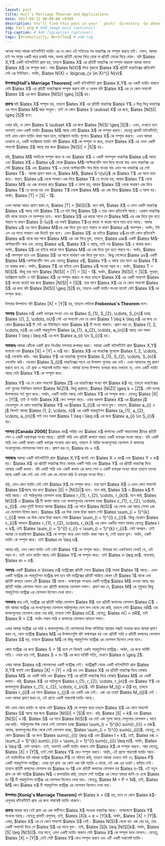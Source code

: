 ```yaml
---
layout: post
title: Hull's Marriage Theorem and Applications
date: 2017-09-12 00:00:00 +0300
description: You’ll find this post in your `_posts` directory. Go ahead and edit it and re-build the site to see your changes. # Add post description (optional)
img: hall.png # Add image post (optional)
fig-caption: # Add figcaption (optional)
tags: [Productivity, Workflow] # add tag
---
```


<p>অনেক সময় আমরা বাইপার্টাইট ম্যাচিং এর যে কোন এই সাইডের সব ভারটেক্স কে সম্পৃক্ত করতে চাই। যেমন, আমরা চাই সব মানুষ একটি করে চাকরি পাক, অথবা প্রতিটি ছেলের বিয়ে হোক বা প্রতিটি মেয়ের বিয়ে হোক। যদি $latex X,Y$ একটি বাইপার্টাইট গ্রাফ হয়, তাহলে $latex X$ এর প্রতিটি ভারটেক্স কে সম্পৃক্ত করাকে আমরা বলবো $latex X$ কে সম্পৃক্ত করা। আর $latex N(X)$ দিয়ে বুঝাবো $latex X$ প্রতিটি ভারটেক্সের প্রতিবেশি সেট এর ইউনিয়ন। অর্থাৎ, $latex N(X) = \bigcup_{v \in X}^{} N(v)$</p>
<p><strong>উপপাদ্যঃ[Hall's Marriage Theorem]</strong> একটি বাইপার্টাইট গ্রাফ $latex X,Y$ এর একটি ম্যাচিং থাকবে যেটা $latex X$ এর প্রতিটি ভারটেক্সকে সম্পৃক্ত করবে যদি ও কেবল যদি $latex X$ এর যে কোন সাবসেট $latex S$ এর জন্য $latex |N(S)| \geq |S|$ হয়।</p>
<p><strong> প্রমাণঃ </strong> যদি $latex X$ সম্পৃক্ত হয়, তাহলে $latex X$ এর প্রতিটি ভারটেক্স $latex Y$ এ ভিন্ন ভিন্ন ভারটেক্স এর সাথে $latex M$ দ্বারা সংযুক্ত। তাই যে কোন $latex S \subset X$ এর জন্য, $latex |N(S)| \geq |S|$ হবে।</p>

<p> এবার ধরি, যে কোন  $latex S \subset X$ এর জন্য $latex |N(S) \geq |S|$। এখন, দেখাতে হবে অবশ্যই এমন একটি ম্যাচিং $latex M$ আছে যেটা $latex X$ কে সম্পৃক্ত করবে। যেহেতু গ্রাফটি বাইপার্টাইট, তাই এমন কোন ম্যাচিং থাকা সম্ভব হলে, ম্যাক্সিমাম ম্যাচিং গুলোও $latex X$ কে সম্পৃক্ত করবে। এখন আমরা দেখাবো যে, একটি ম্যাক্সিমাম ম্যাচিং যদি $latex X$ কে সম্পৃক্ত না করে, তাহলে $latex X$ এর এমন একটি সাবসেট $latex S$ আছে যার জন্য $latex |N(S)| &lt; |S|$ হয়। </p>

<p> ধরি, $latex M$ সবাইকে সম্পৃক্ত করে না এবং $latex X$ এ একটি অসম্পৃক্ত ভারটেক্স $latex u$ আছে এবং $latex X$ এ $latex u$ থেকে $latex M$-অল্টারনেটিং পাথ দিয়ে যাওয়া যায় এমন ভারটেক্স এর সেট $latex S$ এবং $latex Y$ এ থেকে অল্টারনেটিং পাথ দিয়ে যাওয়া যায় এমন সব ভারটেক্স এর সেট $latex T$। আমরা প্রমাণ করব যে, $latex M$, $latex S-\{u\}$ কে $latex T$ এর সাথে ম্যাচ করে। কারণ, $latex u$ থেকে সাধারণ এজ দিয়ে $latex T$ তে যাওয়া হয়, আবার $latex T$ থেকে $latex M$ এর এজ ব্যবহার করে $latex S$ এ আসা হয়, আবার $latex S$ থেকে সাধারণ এজ দিয়ে $latex T$ তে যাওয়া হয় এবং $latex T$ থেকে $latex M$ এর এজ দিয়ে $latex S$ এ আসা হয়। অর্থাৎ, $latex |T| = |S| - 1$.</p>
<p> এখন আমরা আরও প্রমাণ করব যে, $latex |T| = |N(S)|$. মনে করি, $latex X$ এ এমন একটি ভারটেক্স $latex v$ আছে যেটা $latex T$ তে নাই কিন্তু $latex S$ এ তার কোন প্রতিবেশি আছে। এরকম ভারটেক্স যদি থাকে তাহলে সে অসম্পৃক্ত হবে। কারণ $latex S$ এর কারো সাথে সে $latex M$ এর এজ দিয়ে যুক্ত হতে পারবে না কারণ $latex S-{u}$ এর সবাই $latex T$এর কারো না কারো সাথে ম্যাচ হয়ে আছে। আবার $latex u$ এর সাথে $latex M$এর এজ দিয়ে যুক্ত হতে পারবে না কারণ $latex u$ অসম্পৃক্ত। অর্থাৎ, ইউ এস এর সাথে সাধারণ এজ দিয়েই যুক্ত হবে। এখন $latex S$ এর বাইরে $latex v$এর যদি কোন প্রতিবেশি $latex w$ থাকে যার সাথে $latex M$ এর এজ দিয়ে যুক্ত, তাহলে, $latex uw$ একটি $latex M$-অল্টারনেটিং পাথ এবং যেহেতু $latex w$, $latex X$ এ আছে, তাই ওর $latex S$ এ থাকার কথা। অর্থাৎ, $latex S$ এর বাইরে কারো সাথে $latex M$ এর এজ দিয়ে যুক্ত হতে পারবে না। অর্থাৎ, $latex v$ অসম্পৃক্ত হবে এবং $latex S$ এর সাথে সাধারণ এজ দিয়ে যুক্ত হবে। কিন্তু সেক্ষেত্রে $latex uv$ একটি $latex M$-অল্টারনেটিং পাথ এবং যেহেতু $latex v$, $latex Y$ এ আছে তার মানে এর $latex T$ তে থাকার কথা। অর্থাৎ, $latex T$ এর বাইরে এমন $latex v$ পাওয়া সম্ভব না। অর্থাৎ, $latex T = N(S)$. কিন্তু তার মানে $latex |N(S)| = |T| = |S| - 1$. অর্থাৎ, $latex |N(S)| &lt; |S|$. সুতরাং, ম্যাক্সিমাম ম্যাচিং ও যদি $latex X$ কে সম্পৃক্ত করতে না পারে তাহলে $latex X$ এর একটি সাবসেট $latex S$ পাওয়া যাবেই যার জন্য $latex |N(S)| &lt; |S|$. তার মানে $latex X$ এর যে কোন সাবসেট $latex S$ এর জন্য যদি $latex |N(S)| \geq |S|$ হয়, তাহলে একটি ম্যাচিং পাওয়া যাবেই যেটা $latex X$ কে সম্পৃক্ত করে।</p>
<p> উপরের উপপাদ্যে যদি $latex |X| = |Y|$ হয়, তাহলে সেটাকে <strong> Frobenius's Theorem </strong> বলে। </p>

<p> <strong>সমস্যাঃ</strong> $latex n$ একটি ধনাত্বক সংখ্যা এবং ধর $latex S_{1}, S_{2}, \cdots, S_{n}$ হচ্ছে $latex \{1, 2, \cdots, n\}$ সেট এর সাবসেট যেন যে কোন $latex 1 \leq k \leq n$ এর জন্য যে কোন $latex k$ টি সেট এর ইউনিয়নে অন্তত $latex k$ টি সংখ্যা থাকবে। প্রমাণ কর যে, $latex (1, 2, \cdots, n)$ এর একটি পারমুটেশন $latex (a_{1}, a_{2}, \cdots, a_{n})$ আছে যেন সকল $latex 1 \leq i \leq n$ এর জন্য $latex a_{i} \in S_{i}$ হয়। </p>

<p> <strong>সমাধানঃ</strong> আমরা এটিকে একটি গ্রাফ থিওরির সমস্যায় রুপান্তর করব। আমরা একটি বাইপার্টাইট গ্রাফ $latex X,Y$ বানাবো যেন $latex |X| = |Y| = n$ হয়। $latex X$ এর ভারটেক্স গুলোকে $latex 1, 2, \cdots, n$ লেবেলিং করি। আর $latex Y$ এর ভারটেক্স গুলোকে $latex S_{1}, S_{2}, \cdots, S_{n}$ লেবেলিং করি। যেকোন $latex S_{i}$ ভারটেক্সের সাথে এর উপাদান গুলোর এজ দেই। এখন আমাদের শুধু প্রমাণ করতে হবে যে, এই গ্রাফ এ পারফেক্ট ম্যাচিং সম্ভব। আমরা হলের উপপাদ্য ব্যবহার করে দেখাবো যে, এমন একটি ম্যাচিং আছে যেটা $latex Y$ কে সম্পৃক্ত করে।</p>

<p> $latex Y$ এর যে কোন সাবসেট $latex Z$ এর ভারটেক্সের সংখ্যা যদি $latex k$ হয়, তাহলে ভারটেক্সের সেট গুলোর ইউনিয়ন আসলে $latex N(Z)$. কিন্তু প্রশ্নমতে, $latex |N(Z)| \geq k = |Z|$. যেটা হলের উপপাদ্যের শর্ত পূরণ করে। অর্থাৎ, একটি ম্যাচিং আছে যেটা $latex Y$ কে সম্পৃক্ত করে। যেহেতু $latex |X| = |Y|$, তাই ঐ ম্যাচিং $latex X$ কেও সম্পৃক্ত করে। এবার ধরলাম $latex X$ এর $latex j$ লেবেলযুক্ত যে কোন ভারটেক্স $latex Y$ এর $latex S_{i}$ এর সাথে যুক্ত। তাহলে, $latex a_{i} = j$ নিলেই আমরা $latex (1, 2, \cdots, n)$ এর একটি পারমুটেশন $latex (a_{1}, a_{2}, \cdots, a_{n})$ পাই যেন সকল $latex 1 \leq i \leq n$ এর জন্য $latex a_{i} \in S_{i}$ হয়। </p>

<p> <strong> সমস্যাঃ [Canada 2006] </strong> $latex m$ সারির এবং $latex n$ কলামের একটি আয়তাকার গ্রীডের প্রতিটি সেল এ একটি অঋণাত্বক সংখ্যা আছে। প্রতিটি সারি এবং প্রতিটি কলামে অন্তত একটি ধনাত্বক সংখ্যা আছে। যদি একটি সারি এবং একটি কলাম একটি ধনাত্বক সংখ্যায় ছেদ করে, তাহলে ঐ সারির সংখ্যাগুলোর যোগফল ঐ কলামের সংখ্যাগুলোর যোগফলের সমান হয়। প্রমাণ কর যে, $latex m = n$. </p>
<p> <strong> সমাধানঃ</strong> আমরা একটি বাইপার্টাইট গ্রাফ $latex X,Y$ বানাই যেন $latex X = m$ এবং $latex Y = n$ হয়। $latex X$ এর প্রতিটি ভারটেক্স দিয়ে বোঝায় একটি সারি এবং $latex Y$ এর প্রতিটি ভারটেক্স দিয়ে বোঝায় একটি কলাম। যদি একটি সারি এবং একটি কলাম এর কমন সেল এ একটি ধনাত্বক সংখ্যা থাকে তাহলে তাদের মাঝে একটি এজ দেই এবং সেই এজ কে লেবেল করি ঐ ধনাত্বক সংখ্যা দিয়ে। </p>
<p> ধরি, এমন কোন ম্যাচিং নেই যেটা $latex X$ কে সম্পৃক্ত করে। তার মানে $latex X$ এ এমন কোন সাবসেট $latex S$আছে যার জন্য $latex |S| &gt; |N(S)|$ হবে। মনে করি, $latex S$ এ $latex k$ টি সারি আছে। এই সারিগুলোর যোগফল হচ্ছে $latex r_{1}, r_{2}, \cdots, r_{k}$. মনে করি, $latex N(S)$ এ $latex l$ টি কলাম আছে এবং কলামগুলোর যোগফল হচ্ছে $latex c_{1}, c_{2}, \cdots, c_{l}$. এবার দুইটি উপায়ে আমরা $latex S$ এর সাথে $latex N(S)$ এর যেসব এজ আছে সেসব এজ এর যোগফল হিসাব করব। $latex S$ এর দিক থেকে চিন্তা করলে সেটা $latex \sum_{i = 1}^{k} r_{i}$ আবার এর দিক থেকে চিন্তা করলে সেটা $latex \sum_{i = 1}^{l} c_{i}$. কিন্তু যেকোন $latex c_{i}$ আসলে $latex r_{1}, r_{2}, \cdots, r_{k}$ এর কোন একটির সমান আবার যেহেতু $latex l &lt; k$, তাই $latex \sum_{i = 1}^{l} c_{i} &lt;  \sum_{i = 1}^{k} r_{i}$. যেটা অসম্ভব। তাই আমরা যে ধরেছিলাম $latex X$ কে সম্পৃক্ত করে এমন ম্যাচিং থাকা সম্ভব না, সেই ধারনা ভুল। অর্থাৎ, একটি ম্যাচিং কে সম্পৃক্ত করে। তাই $latex m \leq n$.</p>
<p> আবার ধরি, এমন কোন ম্যাচিং নেই যেটা $latex Y$ কে সম্পৃক্ত করে। উপরের মত একইভাবে দেখাই যে, এটা সম্ভব না। তাই এমন ম্যাচিং আছে যেটা $latex Y$ কে সম্পৃক্ত করে। তাই $latex n \leq m$. অন্যথায়, $latex m = n$. </p>

<p> <strong>সমস্যাঃ</strong> একটি $latex n \times n$ ম্যাট্রিক্সের প্রতিটি সেলে $latex 0$ অথবা $latex 1$ আছে। এমন একটি ম্যাট্রিক্স কে পারমুটেশন ম্যাট্রিক্স বলা হবে যদি ম্যাট্রিক্সের প্রতিটি সারিতে কেবল ১টি $latex 1$ থাকে এবং প্রতিটি কলামে কেবল ১টি $latex 1$ থাকে। অঋণাত্বক সংখ্যার একটি ম্যাট্রিক্স $latex M$ দেওয়া আছে যার প্রতিটি সারির যোগফল সমান এবং প্রতিটি কলামের যোগফল সমান। প্রমাণ কর যে, $latex M$ কে শুধুমাত্র কিছু পারমুটেশন ম্যাট্রিক্স এর যোগফল হিসেবে লেখা যাবে। </p>

<p> <strong> সমাধানঃ </strong> ধরে নেই, ম্যাট্রিক্স এর প্রতিটি সারির যোগফল $latex R$ এবং প্রতিটি কলামের যোগফল $latex C$ । যদি আমরা ম্যাট্রিক্স এর সংখ্যাগুলোর যোগফল সারিগুলোর যোগ ফল থেকে বের করি, তাহলে সেটা $latex nR$ এবং কলামগুলোর যোগফল থেকে বের করি, তাহলে সেটা $latex nC$. যেহেতু, $latex nC = nR$, তাই $latex R = C$. অর্থাৎ সকল সারি ও কলামের যোগফল আসলে সমান।</p>
<p> এবার আমরা ম্যাট্রিক্স এর সারি ও কলামগুলোর এই যোগফলের উপর গাণিতিক আরোহ পদ্ধতি ব্যবহার করে আমরা প্রমাণ করব যে, কোন ম্যাট্রিক্স $latex M$ এর উপাদানগুলি যদি অঋণাত্বক হয় এবং প্রতিটি সারি ও প্রতিটি কলামের যোগফল $latex S$ হয়, তাহলে $latex M$ কে কিছু পারমুটেশন ম্যাট্রিক্স এর যোগফল হিসেবে লেখা যাবে। </p>
<p> কোন ম্যাট্রিক্স এর জন্য $latex S = 1$ হলে সে নিজেই একটা পারমুটেশন ম্যাট্রিক্স। অর্থাৎ, এর জন্য দাবিটি সত্যি। এবার ধরে নেই, $latex S = n-1$ এর জন্য দাবিটি সত্যি, যেখানে $latex n \geq 2$.</p>
<p> এবার আমরা $latex n$ যোগফলের একটি ম্যাট্রিক্স নেই। ম্যাট্রিক্সটি থেকে একটি বাইপার্টাইট গ্রাফ $latex X,Y$ বানাই যেন $latex |X| = |Y| = n$ হয় এবং $latex X$ এর প্রতিটি ভারটেক্স দিয়ে বোঝায় $latex M$ এর একটি সারি এবং $latex Y$ এর প্রতিটি ভারটেক্স দিয়ে বোঝায় $latex M$ এর একটি কলাম। ধরি, $latex X$ এর সারিগুলো $latex r_{1}, r_{2}, \cdots, r_{n}$ এবং $latex Y$ এর কলামগুলো $latex c_{1}, c_{2}, \cdots, c_{n}$. যদি $latex M_{ij} &gt; 0$ হয়, তাহলে $latex r_{i}$ এর সাথে $latex c_{j}$ এর একটি এজ দেই। এজ এর ওয়েট $latex M_{ij}$ দেই । এখন আমরা প্রমাণ করব যে, এই গ্রাফে একটি পারফেক্ট ম্যাচিং আছে।</p>

<p> যদি এমন কোন ম্যাচিং না থাকে যেটা $latex X$ কে সম্পৃক্ত করে তাহলে $latex X$ এর কোন সাবসেট $latex S$ আছে যার জন্য $latex |N(S)| &lt; |S|$ হবে। ধরি, $latex |S| = k$ এবং $latex |N(S)| = l$. $latex S$ এর সাথে $latex N(S)$ এর যেই এজ গুলো আছে সেগুলোর যোগফল ২ ভাবে বের করি। সারিগুলোর দিক থেকে সেই যোগফল হচ্ছে $latex \sum_{i = 1}^{k} sum(r_{i}) = nk$. আবার, কলামগুলোর দিক থেকে সেই যোগফল হচ্ছে, $latex \sum_{i = 1}^{l} sum(c_{i})$. যেহেতু, যে কোন $latex i$ এর জন্য 
$latex sum(c_{i}) \leq n$ এবং $latex l &lt; k$, তাই, $latex nk = \sum_{i = 1}^{k} sum(r_{i}) = \sum_{i = 1}^{l} sum(c_{i}) \leq nl$. অর্থাৎ, $latex k \leq l$. যেটা অসম্ভব। তাই, অবশ্যই একটি ম্যাচিং থাকবে যেটা $latex X$ কে সম্পৃক্ত করবে। আর যেহেতু, $latex |X| = |Y|$, তাই সেটা $latex Y$ কেও সম্পৃক্ত করবে। অর্থাৎ, এই গ্রাফে পারফেক্ট ম্যাচিং সম্ভব। এই ম্যাচিংটিকে যদি আমরা ম্যাট্রিক্স $latex P$ তে পরিণত করি, তাহলে আমরা দেখতে পাই যে, $latex P$ একটি পারমুটেশন ম্যাট্রিক্স। এবার মূল গ্রাফ এর কোন এজ যদি ম্যাচিং এ থাকে, ওই এজ এর ওয়েট ১ কমিয়ে দেই। তাহলে প্রতিটি কলামের যোগফল হয় $latex n-1$ এবং প্রতিটি কলামের যোগফল হয় $latex n-1$. এই নতুন গ্রাফ কে যদি ম্যাট্রিক্স $latex N$ এ রুপান্তরিত করি, তাহলে সেই ম্যাট্রিক্স এর ক্ষেত্রে আমরা জানি যে একে $latex n-1$ টি পারমুটেশন ম্যাট্রিক্স এর যোগফল হিসেবে লেখা যায়। যেহেতু, $latex M = P + N$, তাই, $latex M$ কেও $latex n$ টি পারমুটেশন ম্যাট্রিক্স এর যোগফল হিসেবে লেখা যায়। </p>
<p><strong> উপপাদ্যঃ [Konig's Marriage Theorem] </strong> যদি $latex k &gt; 0$ হয়, তবে যে কোন $latex k$-রেগুলার বাইপার্টাইট গ্রাফ এর জন্য পারফেক্ট ম্যাচিং থাকবে।</p>
<p><strong> প্রমাণঃ </strong> আমরা ধরে নেই গ্রাফ এর এক পার্টিশনে $latex X$ সংখ্যক ভারটেক্স আছে। অপরপাশে $latex Y$ সংখ্যক আছে। যেহেতু গ্রাফটি রেগুলার, তাই, $latex |X|k = e = |Y|k$. অর্থাৎ, $latex |X| = |Y|$.
এবার, $latex X$ এর যে কোন সাবসেট $latex S$ নেই। $latex N(S)$ থেকে যত এজ বের হয়, তার একটি সাবসেট দিয়ে সে $latex S$ এর সাথে যুক্ত। তাই, $latex |S|k \leq |N(S)|k$. অর্থাৎ, $latex |S| \leq |N(S)|$.
তার মানে, এমন একটি ম্যাচিং থাকবে যেটা $latex X$ কে সম্পৃক্ত করে ফেলবে। যেহেতু, $latex |X| = |Y|$ ,তাই সেটি $latex Y$ কেও সম্পৃক্ত করবে এবং এটি একটি পারফেক্ট ম্যাচিং।</p>
